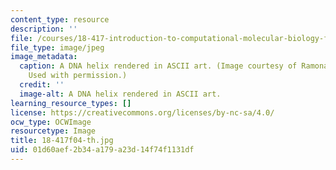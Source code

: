 ```yaml
---
content_type: resource
description: ''
file: /courses/18-417-introduction-to-computational-molecular-biology-fall-2004/01d60aef2b34a179a23d14f74f1131df_18-417f04-th.jpg
file_type: image/jpeg
image_metadata:
  caption: A DNA helix rendered in ASCII art. (Image courtesy of Ramona Saldamando.
    Used with permission.)
  credit: ''
  image-alt: A DNA helix rendered in ASCII art.
learning_resource_types: []
license: https://creativecommons.org/licenses/by-nc-sa/4.0/
ocw_type: OCWImage
resourcetype: Image
title: 18-417f04-th.jpg
uid: 01d60aef-2b34-a179-a23d-14f74f1131df
---
```

